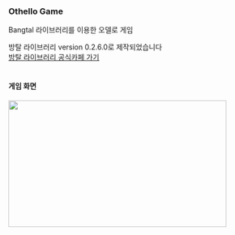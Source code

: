 ### Othello Game

Bangtal 라이브러리를 이용한 오델로 게임

방탈 라이브러리 version 0.2.6.0로 제작되었습니다 </br>
[방탈 라이브러리 공식카페 가기](https://cafe.naver.com/bangtal?iframe_url=/MyCafeIntro.nhn%3Fclubid=29980462)<br/><br/>


#### 게임 화면
<img width="430" height="250" src="https://ifh.cc/g/BX3hFz.jpg"></div>
